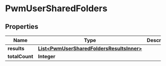 

# PwmUserSharedFolders


## Properties

| Name | Type | Description | Notes |
|------------ | ------------- | ------------- | -------------|
|**results** | [**List&lt;PwmUserSharedFoldersResultsInner&gt;**](PwmUserSharedFoldersResultsInner.md) |  |  |
|**totalCount** | **Integer** |  |  |



